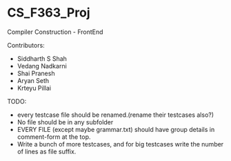 # CS_F363_Proj
Compiler Construction - FrontEnd

Contributors:
 - Siddharth S Shah
 - Vedang Nadkarni
 - Shai Pranesh
 - Aryan Seth
 - Krteyu Pillai

TODO:
 - every testcase file should be renamed.(rename their testcases also?)
 - No file should be in any subfolder
 - EVERY FILE (except maybe grammar.txt) should have group details in comment-form at the top.
 - Write a bunch of more testcases, and for big testcases write the number of lines as file suffix.